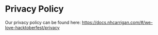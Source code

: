 # Privacy Policy

Our privacy policy can be found here: https://docs.nhcarrigan.com/#/we-love-hacktoberfest/privacy
